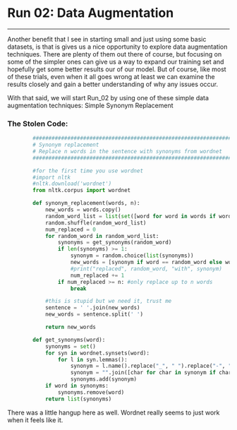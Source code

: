 # Run 02: Data Augmentation

---

Another benefit that I see in starting small and just using some basic datasets, is that is gives us a nice opportunity to explore data augmentation techniques. There are plenty of them out there of course, but focusing on some of the simpler ones can give us a way to expand our training set and hopefully get some better results our of our model. But of course, like most of these trials, even when it all goes wrong at least we can examine the results closely and gain a better understanding of why any issues occur.

With that said, we will start Run_02 by using one of these simple data augmentation techniques: Simple Synonym Replacement

### The Stolen Code:

```python
        ########################################################################
        # Synonym replacement
        # Replace n words in the sentence with synonyms from wordnet
        ########################################################################

        #for the first time you use wordnet
        #import nltk
        #nltk.download('wordnet')
        from nltk.corpus import wordnet 

        def synonym_replacement(words, n):
            new_words = words.copy()
            random_word_list = list(set([word for word in words if word not in stop_words]))
            random.shuffle(random_word_list)
            num_replaced = 0
            for random_word in random_word_list:
                synonyms = get_synonyms(random_word)
                if len(synonyms) >= 1:
                    synonym = random.choice(list(synonyms))
                    new_words = [synonym if word == random_word else word for word in new_words]
                    #print("replaced", random_word, "with", synonym)
                    num_replaced += 1
                if num_replaced >= n: #only replace up to n words
                    break

            #this is stupid but we need it, trust me
            sentence = ' '.join(new_words)
            new_words = sentence.split(' ')

            return new_words

        def get_synonyms(word):
            synonyms = set()
            for syn in wordnet.synsets(word): 
                for l in syn.lemmas(): 
                    synonym = l.name().replace("_", " ").replace("-", " ").lower()
                    synonym = "".join([char for char in synonym if char in ' qwertyuiopasdfghjklzxcvbnm'])
                    synonyms.add(synonym) 
            if word in synonyms:
                synonyms.remove(word)
            return list(synonyms)
```

There was a little hangup here as well. Wordnet really seems to just work when it feels like it.
